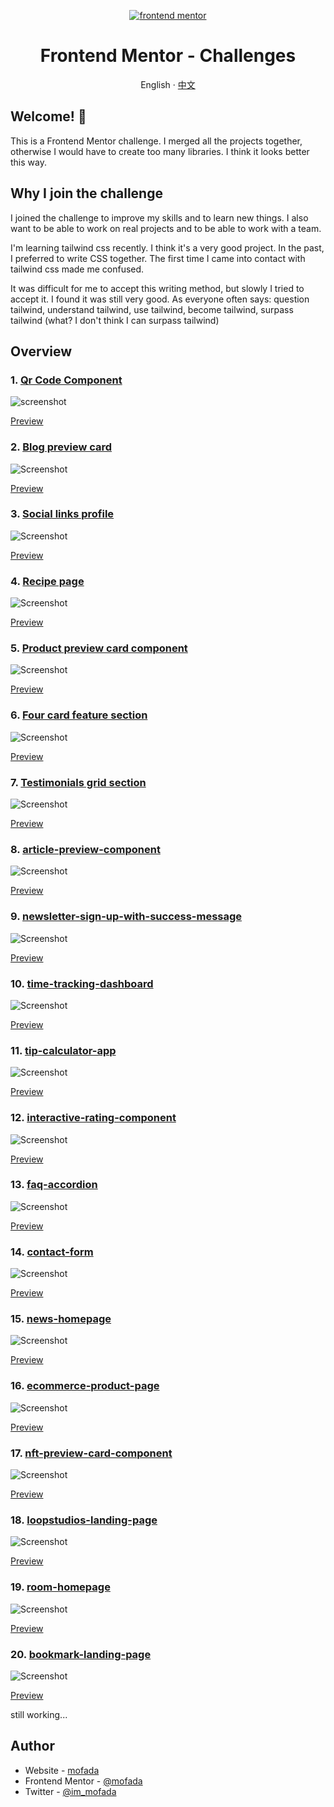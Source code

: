 <div align="center">

<p align="center">
  <a href="https://www.frontendmentor.io/" target="_blank">
         <img alt="frontend mentor" src="resource/frontend-mentor.png" >

  </a>
</p>
<h1>Frontend Mentor - Challenges</h1>

English · [中文](README-zh_CN.md)

</div>

## Welcome! 👋

This is a Frontend Mentor challenge. I merged all the projects together, otherwise I would have to
create too many libraries. I think it looks better this way.

## Why I join the challenge

I joined the challenge to improve my skills and to learn new things. I also want to be able to work
on real projects and to be able to work with a team.

I'm learning tailwind css recently. I think it's a very good project. In the past, I preferred to
write CSS together. The first time I came into contact with tailwind css made me confused.

It was difficult for me to accept this writing method, but slowly I tried to accept it. I found
it was still very good. As everyone often says: question tailwind, understand tailwind, use
tailwind, become tailwind, surpass tailwind (what? I don't think I can surpass tailwind)

## Overview

### 1. [Qr Code Component](challenges/qr-code-component)

![screenshot](challenges/qr-code-component/screenshot/screenshot.png)

[Preview](https://mofada.github.io/frontend-mentor/challenges/qr-code-component/)

### 2. [Blog preview card](challenges/blog-preview-card)

![Screenshot](challenges/blog-preview-card/screenshot/screenshot.png)

[Preview](https://mofada.github.io/frontend-mentor/challenges/blog-preview-card/)

### 3. [Social links profile](challenges/social-links-profile)

![Screenshot](challenges/social-links-profile/screenshot/screenshot.png)

[Preview](https://mofada.github.io/frontend-mentor/challenges/social-links-profile/)

### 4. [Recipe page](challenges/recipe-page)

![Screenshot](challenges/recipe-page/screenshot/screenshot.png)

[Preview](https://mofada.github.io/frontend-mentor/challenges/recipe-page/)

### 5. [Product preview card component](challenges/product-preview-card-component)

![Screenshot](challenges/product-preview-card-component/screenshot/screenshot.png)

[Preview](https://mofada.github.io/frontend-mentor/challenges/product-preview-card-component/)

### 6. [Four card feature section](challenges/four-card-feature-section)

![Screenshot](challenges/four-card-feature-section/screenshot/screenshot.png)

[Preview](https://mofada.github.io/frontend-mentor/challenges/four-card-feature-section/)

### 7. [Testimonials grid section](challenges/testimonials-grid-section)

![Screenshot](challenges/testimonials-grid-section/screenshot/screenshot.png)

[Preview](https://mofada.github.io/frontend-mentor/challenges/testimonials-grid-section/)

### 8. [article-preview-component](challenges/article-preview-component)

![Screenshot](challenges/article-preview-component/screenshot/screenshot.png)

[Preview](https://mofada.github.io/frontend-mentor/challenges/article-preview-component/)

### 9. [newsletter-sign-up-with-success-message](challenges/newsletter-sign-up-with-success-message)

![Screenshot](challenges/newsletter-sign-up-with-success-message/screenshot/screenshot.png)

[Preview](https://mofada.github.io/frontend-mentor/challenges/newsletter-sign-up-with-success-message/)

### 10. [time-tracking-dashboard](challenges/time-tracking-dashboard)

![Screenshot](challenges/time-tracking-dashboard/screenshot/screenshot.png)

[Preview](https://mofada.github.io/frontend-mentor/challenges/time-tracking-dashboard/)

### 11. [tip-calculator-app](challenges/tip-calculator-app)

![Screenshot](challenges/tip-calculator-app/screenshot/screenshot.png)

[Preview](https://mofada.github.io/frontend-mentor/challenges/time-tracking-dashboard/)

### 12. [interactive-rating-component](challenges/interactive-rating-component)

![Screenshot](challenges/interactive-rating-component/screenshot/screenshot.png)

[Preview](https://mofada.github.io/frontend-mentor/challenges/interactive-rating-component/)

### 13. [faq-accordion](challenges/faq-accordion)

![Screenshot](challenges/faq-accordion/screenshot/screenshot.png)

[Preview](https://mofada.github.io/frontend-mentor/challenges/faq-accordion/)

### 14. [contact-form](challenges/contact-form)

![Screenshot](challenges/contact-form/screenshot/screenshot.png)

[Preview](https://mofada.github.io/frontend-mentor/challenges/contact-form/)

### 15. [news-homepage](challenges/news-homepage)

![Screenshot](challenges/news-homepage/screenshot/screenshot.png)

[Preview](https://mofada.github.io/frontend-mentor/challenges/news-homepage/)

### 16. [ecommerce-product-page](challenges/ecommerce-product-page)

![Screenshot](challenges/ecommerce-product-page/screenshot/screenshot.png)

[Preview](https://mofada.github.io/frontend-mentor/challenges/ecommerce-product-page/)

### 17. [nft-preview-card-component](challenges/nft-preview-card-component)

![Screenshot](challenges/nft-preview-card-component/screenshot/screenshot.png)

[Preview](https://mofada.github.io/frontend-mentor/challenges/nft-preview-card-component/)

### 18. [loopstudios-landing-page](challenges/loopstudios-landing-page)

![Screenshot](challenges/loopstudios-landing-page/screenshot/screenshot.png)

[Preview](https://mofada.github.io/frontend-mentor/challenges/loopstudios-landing-page/)

### 19. [room-homepage](challenges/room-homepage)

![Screenshot](challenges/room-homepage/screenshot/screenshot.png)

[Preview](https://mofada.github.io/frontend-mentor/challenges/room-homepage/)

### 20. [bookmark-landing-page](challenges/bookmark-landing-page)

![Screenshot](challenges/bookmark-landing-page/screenshot/screenshot.png)

[Preview](https://mofada.github.io/frontend-mentor/challenges/bookmark-landing-page/)

still working...

## Author

- Website - [mofada](https://mofada.github.io/frontend-mentor/)
- Frontend Mentor - [@mofada](https://www.frontendmentor.io/profile/mofada)
- Twitter - [@im_mofada](https://x.com/im_mofada)
